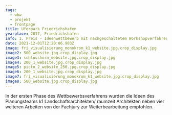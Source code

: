 ```yaml
---
tags:
  - wbw
  - projekt
  - frontpage
title: Uferpark Friedrichshafen
yearplace: 2017, Friedrichshafen
info: 1. Preis - Ideenwettbewerb mit nachgeschaltetem Workshopverfahren
date: 2021-12-01T12:20:06.903Z
image: fri_visualisierung_monokrom_k1_website.jpg.crop_display.jpg
image2: 500_website.jpg.crop_display.jpg
image3: schlosshorn_website.jpg.crop_display.jpg
image4: 200_1_website.jpg.crop_display.jpg
image5: picto_2_website_250.jpg.crop_display.jpg
image6: 200_1_website.jpg.crop_display.jpg
image7: fri_visualisierung_monokrom_k1_website.jpg.crop_display.jpg
image8: 500_website.jpg.crop_display.jpg
---
```

In der ersten Phase des Wettbewerbsverfahrens wurden die Ideen des Planungsteams k1 Landschaftsarchitekten/ raumzeit Architekten neben vier weiteren Arbeiten von der Fachjury zur Weiterbearbeitung empfohlen.
